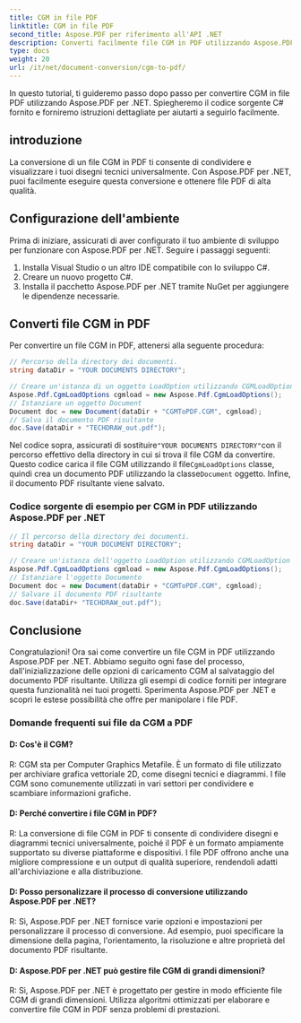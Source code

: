 ```yaml
---
title: CGM in file PDF
linktitle: CGM in file PDF
second_title: Aspose.PDF per riferimento all'API .NET
description: Converti facilmente file CGM in PDF utilizzando Aspose.PDF per .NET.
type: docs
weight: 20
url: /it/net/document-conversion/cgm-to-pdf/
---
```

In questo tutorial, ti guideremo passo dopo passo per convertire CGM in file PDF utilizzando Aspose.PDF per .NET. Spiegheremo il codice sorgente C# fornito e forniremo istruzioni dettagliate per aiutarti a seguirlo facilmente.

## introduzione

La conversione di un file CGM in PDF ti consente di condividere e visualizzare i tuoi disegni tecnici universalmente. Con Aspose.PDF per .NET, puoi facilmente eseguire questa conversione e ottenere file PDF di alta qualità.

## Configurazione dell'ambiente

Prima di iniziare, assicurati di aver configurato il tuo ambiente di sviluppo per funzionare con Aspose.PDF per .NET. Seguire i passaggi seguenti:

1. Installa Visual Studio o un altro IDE compatibile con lo sviluppo C#.
2. Creare un nuovo progetto C#.
3. Installa il pacchetto Aspose.PDF per .NET tramite NuGet per aggiungere le dipendenze necessarie.

## Converti file CGM in PDF

Per convertire un file CGM in PDF, attenersi alla seguente procedura:

```csharp
// Percorso della directory dei documenti.
string dataDir = "YOUR DOCUMENTS DIRECTORY";

// Creare un'istanza di un oggetto LoadOption utilizzando CGMLoadOption
Aspose.Pdf.CgmLoadOptions cgmload = new Aspose.Pdf.CgmLoadOptions();
// Istanziare un oggetto Document
Document doc = new Document(dataDir + "CGMToPDF.CGM", cgmload);
// Salva il documento PDF risultante
doc.Save(dataDir + "TECHDRAW_out.pdf");
```

 Nel codice sopra, assicurati di sostituire`"YOUR DOCUMENTS DIRECTORY"`con il percorso effettivo della directory in cui si trova il file CGM da convertire. Questo codice carica il file CGM utilizzando il file`CgmLoadOptions` classe, quindi crea un documento PDF utilizzando la classe`Document` oggetto. Infine, il documento PDF risultante viene salvato.

### Codice sorgente di esempio per CGM in PDF utilizzando Aspose.PDF per .NET

```csharp
// Il percorso della directory dei documenti.
string dataDir = "YOUR DOCUMENT DIRECTORY";

// Creare un'istanza dell'oggetto LoadOption utilizzando CGMLoadOption
Aspose.Pdf.CgmLoadOptions cgmload = new Aspose.Pdf.CgmLoadOptions();
// Istanziare l'oggetto Documento
Document doc = new Document(dataDir + "CGMToPDF.CGM", cgmload);
// Salvare il documento PDF risultante
doc.Save(dataDir+ "TECHDRAW_out.pdf");
```

## Conclusione

Congratulazioni! Ora sai come convertire un file CGM in PDF utilizzando Aspose.PDF per .NET. Abbiamo seguito ogni fase del processo, dall'inizializzazione delle opzioni di caricamento CGM al salvataggio del documento PDF risultante. Utilizza gli esempi di codice forniti per integrare questa funzionalità nei tuoi progetti. Sperimenta Aspose.PDF per .NET e scopri le estese possibilità che offre per manipolare i file PDF.

### Domande frequenti sui file da CGM a PDF

#### D: Cos'è il CGM?

R: CGM sta per Computer Graphics Metafile. È un formato di file utilizzato per archiviare grafica vettoriale 2D, come disegni tecnici e diagrammi. I file CGM sono comunemente utilizzati in vari settori per condividere e scambiare informazioni grafiche.

#### D: Perché convertire i file CGM in PDF?

R: La conversione di file CGM in PDF ti consente di condividere disegni e diagrammi tecnici universalmente, poiché il PDF è un formato ampiamente supportato su diverse piattaforme e dispositivi. I file PDF offrono anche una migliore compressione e un output di qualità superiore, rendendoli adatti all'archiviazione e alla distribuzione.

#### D: Posso personalizzare il processo di conversione utilizzando Aspose.PDF per .NET?

R: Sì, Aspose.PDF per .NET fornisce varie opzioni e impostazioni per personalizzare il processo di conversione. Ad esempio, puoi specificare la dimensione della pagina, l'orientamento, la risoluzione e altre proprietà del documento PDF risultante.

#### D: Aspose.PDF per .NET può gestire file CGM di grandi dimensioni?

R: Sì, Aspose.PDF per .NET è progettato per gestire in modo efficiente file CGM di grandi dimensioni. Utilizza algoritmi ottimizzati per elaborare e convertire file CGM in PDF senza problemi di prestazioni.